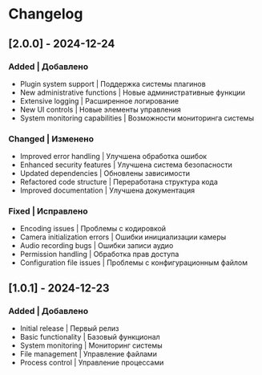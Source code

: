 # Changelog

## [2.0.0] - 2024-12-24

### Added | Добавлено
- Plugin system support | Поддержка системы плагинов
- New administrative functions | Новые административные функции
- Extensive logging | Расширенное логирование
- New UI controls | Новые элементы управления
- System monitoring capabilities | Возможности мониторинга системы

### Changed | Изменено
- Improved error handling | Улучшена обработка ошибок
- Enhanced security features | Улучшена система безопасности
- Updated dependencies | Обновлены зависимости
- Refactored code structure | Переработана структура кода
- Improved documentation | Улучшена документация

### Fixed | Исправлено
- Encoding issues | Проблемы с кодировкой
- Camera initialization errors | Ошибки инициализации камеры
- Audio recording bugs | Ошибки записи аудио
- Permission handling | Обработка прав доступа
- Configuration file issues | Проблемы с конфигурационным файлом

## [1.0.1] - 2024-12-23

### Added | Добавлено
- Initial release | Первый релиз
- Basic functionality | Базовый функционал
- System monitoring | Мониторинг системы
- File management | Управление файлами
- Process control | Управление процессами 